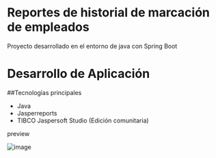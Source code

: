 # Reportes de historial de marcación de empleados

Proyecto desarrollado en el entorno de java con Spring Boot

# Desarrollo de Aplicación

##Tecnologías principales

- Java
- Jasperreports
- TIBCO Jaspersoft Studio (Edición comunitaria)

preview

![image](https://user-images.githubusercontent.com/112280392/199643194-d95954af-4730-401c-abed-1a558b576a7b.png)
